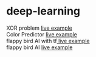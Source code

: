 # deep-learning


XOR problem <a href="https://zaabta.github.io/deep-learning/Neural-Networks/XOR-problem"> live example</a></br>
Color Predictor <a href="https://zaabta.github.io/deep-learning/Neural-Networks/Neural-Network-Color-Predictor/"> live example</a></br>
flappy bird AI with tf<a href="https://zaabta.github.io/deep-learning/p5-1/"> live example</a></br>
flappy bird AI <a href="https://zaabta.github.io/deep-learning/p5-1/my%20flappy%20bird%20ai/"> live example</a></br> 
